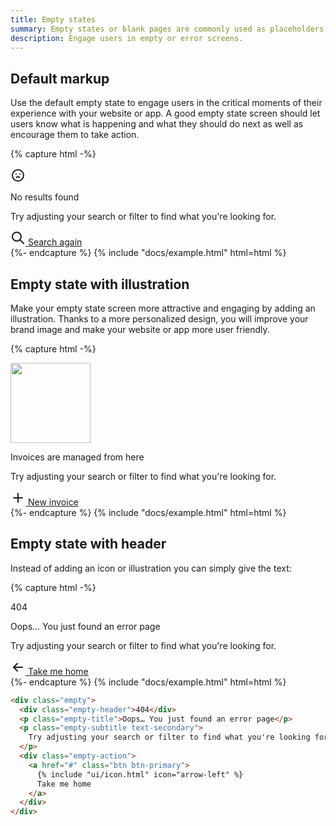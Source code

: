 ```yaml
---
title: Empty states
summary: Empty states or blank pages are commonly used as placeholders for first-use, empty data or error screens. Their aim is to engage users when there is no content to display and that is why their design is extremely important from the point of view of the user experience of your website or app.
description: Engage users in empty or error screens.
---
```


## Default markup

Use the default empty state to engage users in the critical moments of their experience with your website or app. A good empty state screen should let users know what is happening and what they should do next as well as encourage them to take action.

{% capture html -%}
<div class="empty">
  <div class="empty-icon">
    <svg
      xmlns="http://www.w3.org/2000/svg"
      class="icon"
      width="24"
      height="24"
      viewBox="0 0 24 24"
      stroke-width="2"
      stroke="currentColor"
      fill="none"
      stroke-linecap="round"
      stroke-linejoin="round"
    >
      <path stroke="none" d="M0 0h24v24H0z" fill="none" />
      <circle cx="12" cy="12" r="9" />
      <line x1="9" y1="10" x2="9.01" y2="10" />
      <line x1="15" y1="10" x2="15.01" y2="10" />
      <path d="M9.5 15.25a3.5 3.5 0 0 1 5 0" />
    </svg>
  </div>
  <p class="empty-title">No results found</p>
  <p class="empty-subtitle text-secondary">
    Try adjusting your search or filter to find what you're looking for.
  </p>
  <div class="empty-action">
    <a href="#" class="btn btn-primary">
      <svg
        xmlns="http://www.w3.org/2000/svg"
        class="icon"
        width="24"
        height="24"
        viewBox="0 0 24 24"
        stroke-width="2"
        stroke="currentColor"
        fill="none"
        stroke-linecap="round"
        stroke-linejoin="round"
      >
        <path stroke="none" d="M0 0h24v24H0z" fill="none" />
        <circle cx="10" cy="10" r="7" />
        <line x1="21" y1="21" x2="15" y2="15" />
      </svg>
      Search again
    </a>
  </div>
</div>
{%- endcapture %}
{% include "docs/example.html" html=html %}

## Empty state with illustration

Make your empty state screen more attractive and engaging by adding an illustration. Thanks to a more personalized design, you will improve your brand image and make your website or app more user friendly.

{% capture html -%}
<div class="empty">
  <div class="empty-img">
    <img src="..." height="128" alt="" />
  </div>
  <p class="empty-title">Invoices are managed from here</p>
  <p class="empty-subtitle text-secondary">
    Try adjusting your search or filter to find what you're looking for.
  </p>
  <div class="empty-action">
    <a href="#" class="btn btn-primary">
      <svg
        xmlns="http://www.w3.org/2000/svg"
        class="icon"
        width="24"
        height="24"
        viewBox="0 0 24 24"
        stroke-width="2"
        stroke="currentColor"
        fill="none"
        stroke-linecap="round"
        stroke-linejoin="round"
      >
        <path stroke="none" d="M0 0h24v24H0z" fill="none" />
        <line x1="12" y1="5" x2="12" y2="19" />
        <line x1="5" y1="12" x2="19" y2="12" />
      </svg>
      New invoice
    </a>
  </div>
</div>
{%- endcapture %}
{% include "docs/example.html" html=html %}

## Empty state with header

Instead of adding an icon or illustration you can simply give the text:

{% capture html -%}
<div class="empty">
  <div class="empty-header">404</div>
  <p class="empty-title">Oops… You just found an error page</p>
  <p class="empty-subtitle text-secondary">
    Try adjusting your search or filter to find what you're looking for.
  </p>
  <div class="empty-action">
    <a href="#" class="btn btn-primary">
      <svg
        xmlns="http://www.w3.org/2000/svg"
        class="icon"
        width="24"
        height="24"
        viewBox="0 0 24 24"
        stroke-width="2"
        stroke="currentColor"
        fill="none"
        stroke-linecap="round"
        stroke-linejoin="round"
      >
        <path stroke="none" d="M0 0h24v24H0z" fill="none" />
        <line x1="5" y1="12" x2="19" y2="12" />
        <line x1="5" y1="12" x2="11" y2="18" />
        <line x1="5" y1="12" x2="11" y2="6" />
      </svg>
      Take me home
    </a>
  </div>
</div>
{%- endcapture %}
{% include "docs/example.html" html=html %}

```html
<div class="empty">
  <div class="empty-header">404</div>
  <p class="empty-title">Oops… You just found an error page</p>
  <p class="empty-subtitle text-secondary">
    Try adjusting your search or filter to find what you're looking for.
  </p>
  <div class="empty-action">
    <a href="#" class="btn btn-primary">
      {% include "ui/icon.html" icon="arrow-left" %}
      Take me home
    </a>
  </div>
</div>
```

